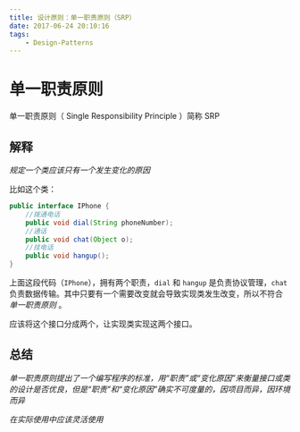 ```yaml
---
title: 设计原则：单一职责原则（SRP）
date: 2017-06-24 20:10:16
tags:
    - Design-Patterns
---
```


# 单一职责原则

单一职责原则（ Single Responsibility Principle ）简称 SRP

## 解释

*规定一个类应该只有一个发生变化的原因*

比如这个类：
```java
public interface IPhone {
    //拨通电话
    public void dial(String phoneNumber);
    //通话
    public void chat(Object o);
    //挂电话
    public void hangup();
}
```

上面这段代码（`IPhone`），拥有两个职责，`dial` 和 `hangup` 是负责协议管理，`chat` 负责数据传输。其中只要有一个需要改变就会导致实现类发生改变，所以不符合 *单一职责原则* 。

应该将这个接口分成两个，让实现类实现这两个接口。

## 总结
*单一职责原则提出了一个编写程序的标准，用“职责”或“变化原因”来衡量接口或类的设计是否优良，但是“职责”和“变化原因”确实不可度量的，因项目而异，因环境而异*

*在实际使用中应该灵活使用*
